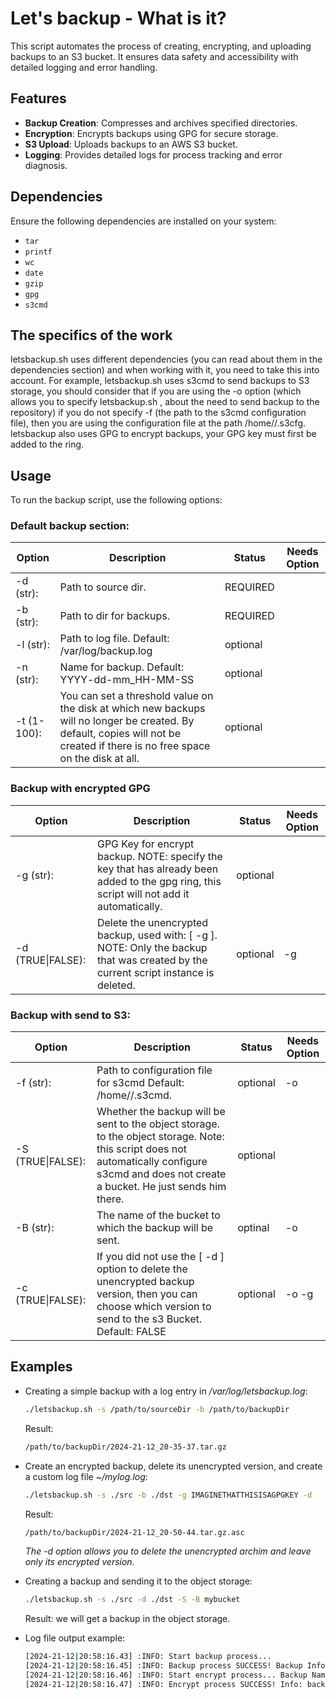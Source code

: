 # Let's backup - What is it?

This script automates the process of creating, encrypting, and uploading backups to an S3 bucket. It ensures data safety and accessibility with detailed logging and error handling.

## Features

- **Backup Creation**: Compresses and archives specified directories.
- **Encryption**: Encrypts backups using GPG for secure storage.
- **S3 Upload**: Uploads backups to an AWS S3 bucket.
- **Logging**: Provides detailed logs for process tracking and error diagnosis.

## Dependencies

Ensure the following dependencies are installed on your system:

- `tar`
- `printf`
- `wc`
- `date`
- `gzip`
- `gpg`
- `s3cmd`

## The specifics of the work

letsbackup.sh uses different dependencies (you can read about them in the dependencies section) and when working with it, you need to take this into account. For example, letsbackup.sh uses s3cmd to send backups to S3 storage, you should consider that if you are using the -o option (which allows you to specify letsbackup.sh , about the need to send backup to the repository) if you do not specify -f (the path to the s3cmd configuration file), then you are using the configuration file at the path /home/<UID>/.s3cfg. letsbackup also uses GPG to encrypt backups, your GPG key must first be added to the ring.

## Usage

To run the backup script, use the following options:

### Default backup section:

| Option | Description | Status | Needs Option |
|------------------------------|----------------------------------|-------|------|
| -d <source-dir> (str):    | Path to source dir.              | REQUIRED | |
| -b <dir-for-backup> (str):| Path to dir for backups.         | REQUIRED | |
| -l <log-file-path> (str): | Path to log file. Default: /var/log/backup.log | optional | |
| -n <backup-name> (str):   | Name for backup. Default: YYYY-dd-mm_HH-MM-SS | optional | |
| -t <percent> (1-100):     | You can set a threshold value on the disk at which new backups will no longer be created. By default, copies will not be created if there is no free space on the disk at all. | optional | |

### Backup with encrypted GPG

| Option | Description | Status | Needs Option |
|--------|------------|---------|--------------|
| -g <gpg-key> (str): | GPG Key for encrypt backup. NOTE: specify the key that has already been added to the gpg ring, this script will not add it automatically. | optional | |
| -d (TRUE\|FALSE):    | Delete the unencrypted backup, used with: [ -g <gpg-key> ]. NOTE: Only the backup that was created by the current script instance is deleted. | optional | -g |

### Backup with send to S3:

| Option | Description | Status | Needs Option |
|--------|-------------|--------|--------------| 
| -f <s3cmd-cnf-path> (str): | Path to configuration file for s3cmd Default: /home/<UID>/.s3cmd. | optional | -o |
| -S <s3-send> (TRUE\|FALSE): | Whether the backup will be sent to the object storage. to the object storage. Note: this script does not automatically configure s3cmd and does not create a bucket. He just sends him there. | optional | |
| -B <bucket-name> (str): | The name of the bucket to which the backup will be sent. | optinal | -o |
| -c <encrypt> (TRUE\|FALSE): | If you did not use the [ -d ] option to delete the unencrypted backup version, then you can choose which version to send to the s3 Bucket. Default: FALSE | optional | -o -g |

## Examples

- Creating a simple backup with a log entry in */var/log/letsbackup.log*:
  ```bash
  ./letsbackup.sh -s /path/to/sourceDir -b /path/to/backupDir
  ```
  Result:
  ```bash
  /path/to/backupDir/2024-21-12_20-35-37.tar.gz
  ```

- Create an encrypted backup, delete its unencrypted version, and create a custom log file *~/mylog.log*:
  ```bash
  ./letsbackup.sh -s ./src -b ./dst -g IMAGINETHATTHISISAGPGKEY -d
  ```
  Result:
  ```bash
  /path/to/backupDir/2024-21-12_20-50-44.tar.gz.asc
  ```
  *The -d option allows you to delete the unencrypted archim and leave only its encrypted version.*
- Creating a backup and sending it to the object storage:
  ```bash
  ./letsbackup.sh -s ./src -d ./dst -S -B mybucket
  ```
  Result: we will get a backup in the object storage.
- Log file output example:
  ```bash
  [2024-21-12|20:58:16.43] :INFO: Start backup process...
  [2024-21-12|20:58:16.45] :INFO: Backup process SUCCESS! Backup Info: name="backup/2024-21-12_20-58-16.tar.gz", size="4,0K"
  [2024-21-12|20:58:16.46] :INFO: Start encrypt process... Backup Name: 2024-21-12_20-58-16.tar.gz
  [2024-21-12|20:58:16.47] :INFO: Encrypt process SUCCESS! Info: backup="backup/2024-21-12_20-58-16.tar.gz", encryptBackupName="2024-21-12_20-58-16.tar.gz.asc"
  ```
